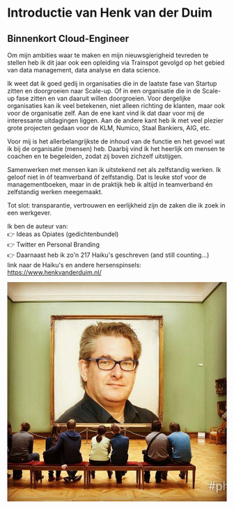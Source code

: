 # Introductie van Henk van der Duim  
## Binnenkort Cloud-Engineer

Om mijn ambities waar te maken en mijn nieuwsgierigheid tevreden te stellen heb ik dit jaar ook een opleiding via Trainspot gevolgd op het gebied van data management, data analyse en data science.

Ik weet dat ik goed gedij in organisaties die in de laatste fase van Startup zitten en doorgroeien naar Scale-up. Of in een organisatie die in de Scale-up fase zitten en van daaruit willen doorgroeien. Voor dergelijke organisaties kan ik veel betekenen, niet alleen richting de klanten, maar ook voor de organisatie zelf. Aan de ene kant vind ik dat daar voor mij de interessante uitdagingen liggen. Aan de andere kant heb ik met veel plezier grote projecten gedaan voor de KLM, Numico, Staal Bankiers, AIG, etc.

Voor mij is het allerbelangrijkste de inhoud van de functie en het gevoel wat ik bij de organisatie (mensen) heb. Daarbij vind ik het heerlijk om mensen te coachen en te begeleiden, zodat zij boven zichzelf uitstijgen.

Samenwerken met mensen kan ik uitstekend net als zelfstandig werken. Ik geloof niet in óf teamverband óf zelfstandig. Dat is leuke stof voor de managementboeken, maar in de praktijk heb ik altijd in teamverband én zelfstandig werken meegemaakt.

Tot slot: transparantie, vertrouwen en eerlijkheid zijn de zaken die ik zoek in een werkgever.

Ik ben de auteur van:  
👉 Ideas as Opiates (gedichtenbundel)  
👉 Twitter en Personal Branding  
👉 Daarnaast heb ik zo'n 217 Haiku's geschreven (and still counting...)  
link naar de Haiku's en andere hersenspinsels: https://www.henkvanderduim.nl/

![Readme](./00_includes/henk.jpg)
